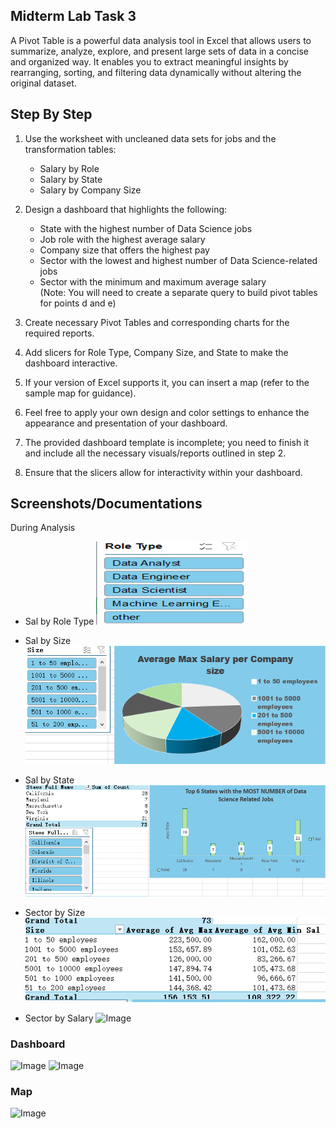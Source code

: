 ## Midterm Lab Task 3

 A Pivot Table is a powerful data analysis tool in Excel that allows users to summarize, analyze, explore, and present large sets of data in a concise and organized way. It enables you to extract meaningful insights by rearranging, sorting, and filtering data dynamically without altering the original dataset.

## Step By Step

1. Use the worksheet with uncleaned data sets for jobs and the transformation tables:  
   - Salary by Role  
   - Salary by State  
   - Salary by Company Size

2. Design a dashboard that highlights the following:  
   - State with the highest number of Data Science jobs  
   - Job role with the highest average salary  
   - Company size that offers the highest pay  
   - Sector with the lowest and highest number of Data Science-related jobs  
   - Sector with the minimum and maximum average salary  
     (Note: You will need to create a separate query to build pivot tables for points d and e)

3. Create necessary Pivot Tables and corresponding charts for the required reports.

4. Add slicers for Role Type, Company Size, and State to make the dashboard interactive.

5. If your version of Excel supports it, you can insert a map (refer to the sample map for guidance).

6. Feel free to apply your own design and color settings to enhance the appearance and presentation of your dashboard.

7. The provided dashboard template is incomplete; you need to finish it and include all the necessary visuals/reports outlined in step 2.

8. Ensure that the slicers allow for interactivity within your dashboard.

## Screenshots/Documentations

During Analysis
- Sal by Role Type
![Image](https://github.com/justine09902/Lab-Task-3/blob/main/Images/ROLE%20TYPE.PNG)

- Sal by Size
![Image](https://github.com/justine09902/Lab-Task-3/blob/main/Images/SIZE.PNG)
  
- Sal by State
![Image](https://github.com/justine09902/Lab-Task-3/blob/main/Images/STATES.PNG)

- Sector by Size 
![Image](https://github.com/justine09902/Lab-Task-3/blob/main/Images/sectore%20size.PNG)
- Sector by Salary
![Image]()
### Dashboard 
![Image]()
![Image]()

### Map 
![Image]()


